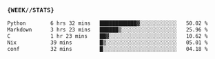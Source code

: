 ### `{WEEK//STATS}` 
<!--START_SECTION:waka-->

```txt
Python        6 hrs 32 mins   ████████████▓░░░░░░░░░░░░   50.02 %
Markdown      3 hrs 23 mins   ██████▒░░░░░░░░░░░░░░░░░░   25.96 %
C             1 hr 23 mins    ██▓░░░░░░░░░░░░░░░░░░░░░░   10.62 %
Nix           39 mins         █▒░░░░░░░░░░░░░░░░░░░░░░░   05.01 %
conf          32 mins         █░░░░░░░░░░░░░░░░░░░░░░░░   04.18 %
```

<!--END_SECTION:waka-->
